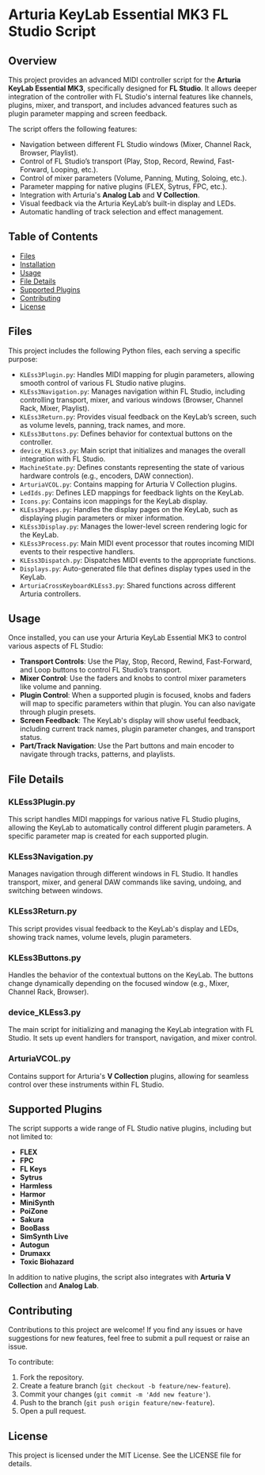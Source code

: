 # Arturia KeyLab Essential MK3 FL Studio Script

## Overview

This project provides an advanced MIDI controller script for the **Arturia KeyLab Essential MK3**, specifically designed for **FL Studio**. It allows deeper integration of the controller with FL Studio's internal features like channels, plugins, mixer, and transport, and includes advanced features such as plugin parameter mapping and screen feedback.

The script offers the following features:
- Navigation between different FL Studio windows (Mixer, Channel Rack, Browser, Playlist).
- Control of FL Studio’s transport (Play, Stop, Record, Rewind, Fast-Forward, Looping, etc.).
- Control of mixer parameters (Volume, Panning, Muting, Soloing, etc.).
- Parameter mapping for native plugins (FLEX, Sytrus, FPC, etc.).
- Integration with Arturia's **Analog Lab** and **V Collection**.
- Visual feedback via the Arturia KeyLab’s built-in display and LEDs.
- Automatic handling of track selection and effect management.

## Table of Contents

- [Files](#files)
- [Installation](#installation)
- [Usage](#usage)
- [File Details](#file-details)
- [Supported Plugins](#supported-plugins)
- [Contributing](#contributing)
- [License](#license)

## Files

This project includes the following Python files, each serving a specific purpose:

- `KLEss3Plugin.py`: Handles MIDI mapping for plugin parameters, allowing smooth control of various FL Studio native plugins.
- `KLEss3Navigation.py`: Manages navigation within FL Studio, including controlling transport, mixer, and various windows (Browser, Channel Rack, Mixer, Playlist).
- `KLEss3Return.py`: Provides visual feedback on the KeyLab’s screen, such as volume levels, panning, track names, and more.
- `KLEss3Buttons.py`: Defines behavior for contextual buttons on the controller.
- `device_KLEss3.py`: Main script that initializes and manages the overall integration with FL Studio.
- `MachineState.py`: Defines constants representing the state of various hardware controls (e.g., encoders, DAW connection).
- `ArturiaVCOL.py`: Contains mapping for Arturia V Collection plugins.
- `LedIds.py`: Defines LED mappings for feedback lights on the KeyLab.
- `Icons.py`: Contains icon mappings for the KeyLab display.
- `KLEss3Pages.py`: Handles the display pages on the KeyLab, such as displaying plugin parameters or mixer information.
- `KLEss3Display.py`: Manages the lower-level screen rendering logic for the KeyLab.
- `KLEss3Process.py`: Main MIDI event processor that routes incoming MIDI events to their respective handlers.
- `KLEss3Dispatch.py`: Dispatches MIDI events to the appropriate functions.
- `Displays.py`: Auto-generated file that defines display types used in the KeyLab.
- `ArturiaCrossKeyboardKLEss3.py`: Shared functions across different Arturia controllers.

## Usage

Once installed, you can use your Arturia KeyLab Essential MK3 to control various aspects of FL Studio:

- **Transport Controls**: Use the Play, Stop, Record, Rewind, Fast-Forward, and Loop buttons to control FL Studio’s transport.
- **Mixer Control**: Use the faders and knobs to control mixer parameters like volume and panning.
- **Plugin Control**: When a supported plugin is focused, knobs and faders will map to specific parameters within that plugin. You can also navigate through plugin presets.
- **Screen Feedback**: The KeyLab's display will show useful feedback, including current track names, plugin parameter changes, and transport status.
- **Part/Track Navigation**: Use the Part buttons and main encoder to navigate through tracks, patterns, and playlists.

## File Details

### KLEss3Plugin.py
This script handles MIDI mappings for various native FL Studio plugins, allowing the KeyLab to automatically control different plugin parameters. A specific parameter map is created for each supported plugin.

### KLEss3Navigation.py
Manages navigation through different windows in FL Studio. It handles transport, mixer, and general DAW commands like saving, undoing, and switching between windows.

### KLEss3Return.py
This script provides visual feedback to the KeyLab's display and LEDs, showing track names, volume levels, plugin parameters.

### KLEss3Buttons.py
Handles the behavior of the contextual buttons on the KeyLab. The buttons change dynamically depending on the focused window (e.g., Mixer, Channel Rack, Browser).

### device_KLEss3.py
The main script for initializing and managing the KeyLab integration with FL Studio. It sets up event handlers for transport, navigation, and mixer control.

### ArturiaVCOL.py
Contains support for Arturia's **V Collection** plugins, allowing for seamless control over these instruments within FL Studio.

## Supported Plugins

The script supports a wide range of FL Studio native plugins, including but not limited to:

- **FLEX**
- **FPC**
- **FL Keys**
- **Sytrus**
- **Harmless**
- **Harmor**
- **MiniSynth**
- **PoiZone**
- **Sakura**
- **BooBass**
- **SimSynth Live**
- **Autogun**
- **Drumaxx**
- **Toxic Biohazard**

In addition to native plugins, the script also integrates with **Arturia V Collection** and **Analog Lab**.

## Contributing

Contributions to this project are welcome! If you find any issues or have suggestions for new features, feel free to submit a pull request or raise an issue.

To contribute:
1. Fork the repository.
2. Create a feature branch (`git checkout -b feature/new-feature`).
3. Commit your changes (`git commit -m 'Add new feature'`).
4. Push to the branch (`git push origin feature/new-feature`).
5. Open a pull request.

## License

This project is licensed under the MIT License. See the LICENSE file for details.
